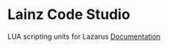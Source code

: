 # Lainz Code Studio
LUA scripting units for Lazarus
[Documentation](https://github.com/lainz/lainzcodestudio/wiki)
